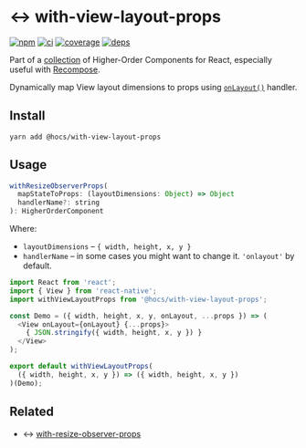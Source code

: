 # :left_right_arrow: with-view-layout-props

[![npm](https://img.shields.io/npm/v/@hocs/with-view-layout-props.svg?style=flat-square)](https://www.npmjs.com/package/@hocs/with-view-layout-props) [![ci](https://img.shields.io/travis/deepsweet/hocs/master.svg?style=flat-square)](https://travis-ci.org/deepsweet/hocs) [![coverage](https://img.shields.io/codecov/c/github/deepsweet/hocs/master.svg?style=flat-square)](https://codecov.io/github/deepsweet/hocs) [![deps](https://david-dm.org/deepsweet/hocs.svg?path=packages/with-view-layout-props&style=flat-square)](https://david-dm.org/deepsweet/hocs?path=packages/with-view-layout-props)

Part of a [collection](https://github.com/deepsweet/hocs) of Higher-Order Components for React, especially useful with [Recompose](https://github.com/acdlite/recompose).

Dynamically map View layout dimensions to props using [`onLayout()`](https://facebook.github.io/react-native/docs/view.html#onlayout) handler.

## Install

```
yarn add @hocs/with-view-layout-props
```

## Usage

```js
withResizeObserverProps(
  mapStateToProps: (layoutDimensions: Object) => Object
  handlerName?: string
): HigherOrderComponent
```

Where:

* `layoutDimensions` – `{ width, height, x, y }`
* `handlerName` – in some cases you might want to change it. `'onlayout'` by default.

```js
import React from 'react';
import { View } from 'react-native';
import withViewLayoutProps from '@hocs/with-view-layout-props';

const Demo = ({ width, height, x, y, onLayout, ...props }) => (
  <View onLayout={onLayout} {...props}>
    { JSON.stringify({ width, height, x, y }) }
  </View>
);

export default withViewLayoutProps(
  ({ width, height, x, y }) => ({ width, height, x, y })
)(Demo);
```

## Related

* :left_right_arrow: [with-resize-observer-props](../with-resize-observer-props)
